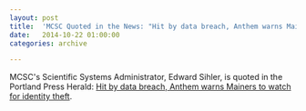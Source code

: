 ```yaml
---
layout: post
title:  'MCSC Quoted in the News: "Hit by data breach, Anthem warns Mainers to watch for identity theft"'
date:   2014-10-22 01:00:00
categories: archive

---
```


<p>MCSC's Scientific Systems Administrator, Edward Sihler, is quoted in the Portland Press Herald: <a href="http://www.pressherald.com/2015/02/05/after-anthem-data-breach-mainers-urged-to-be-on-guard/">Hit by data breach, Anthem warns Mainers to watch for identity theft</a>.</p>
